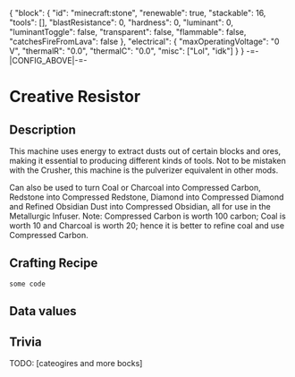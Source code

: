 {
    "block": {
        "id": "minecraft:stone",
        "renewable": true,
        "stackable": 16,
        "tools": [],
        "blastResistance": 0,
        "hardness": 0,
        "luminant": 0,
        "luminantToggle": false,
        "transparent": false,
        "flammable": false,
        "catchesFireFromLava": false
    },
    "electrical": {
        "maxOperatingVoltage": "0 V",
        "thermalR": "0.0",
        "thermalC": "0.0",
        "misc": ["Lol", "idk"]
    }
}
-=-|CONFIG_ABOVE|-=-


# Creative Resistor


<ModInfoCard :blockData="block" :electricalData="electrical" />

## Description

This machine uses energy to extract dusts out of certain blocks and ores, making it essential to producing different kinds of tools. Not to be mistaken with the Crusher, this machine is the pulverizer equivalent in other mods.

Can also be used to turn Coal or Charcoal into Compressed Carbon, Redstone into Compressed Redstone, Diamond into Compressed Diamond and Refined Obsidian Dust into Compressed Obsidian, all for use in the Metallurgic Infuser.
Note: Compressed Carbon is worth 100 carbon; Coal is worth 10 and Charcoal is worth 20; hence it is better to refine coal and use Compressed Carbon.


## Crafting Recipe


```
some code
```


## Data values

## Trivia


TODO: [cateogires and more bocks]